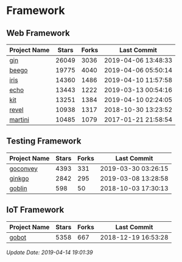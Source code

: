 # Framework

## Web Framework

| Project Name | Stars | Forks | Last Commit |
| ------------ | ----- | ----- | ----------- |
| [gin](https://github.com/gin-gonic/gin) | 26049 | 3036 | 2019-04-06 13:48:33 |
| [beego](https://github.com/astaxie/beego) | 19775 | 4040 | 2019-04-06 05:50:14 |
| [iris](https://github.com/kataras/iris) | 14360 | 1486 | 2019-04-10 11:57:58 |
| [echo](https://github.com/labstack/echo) | 13443 | 1222 | 2019-03-13 00:54:16 |
| [kit](https://github.com/go-kit/kit) | 13251 | 1384 | 2019-04-10 02:24:05 |
| [revel](https://github.com/revel/revel) | 10938 | 1317 | 2018-10-30 13:23:52 |
| [martini](https://github.com/go-martini/martini) | 10485 | 1079 | 2017-01-21 21:58:54 |

## Testing Framework

| Project Name | Stars | Forks | Last Commit |
| ------------ | ----- | ----- | ----------- |
| [goconvey](https://github.com/smartystreets/goconvey) | 4393 | 331 | 2019-03-30 03:26:15 |
| [ginkgo](https://github.com/onsi/ginkgo) | 2842 | 295 | 2019-03-08 13:28:58 |
| [goblin](https://github.com/franela/goblin) | 598 | 50 | 2018-10-03 17:30:13 |

## IoT Framework

| Project Name | Stars | Forks | Last Commit |
| ------------ | ----- | ----- | ----------- |
| [gobot](https://github.com/hybridgroup/gobot) | 5358 | 667 | 2018-12-19 16:53:28 |

*Update Date: 2019-04-14 19:01:39*